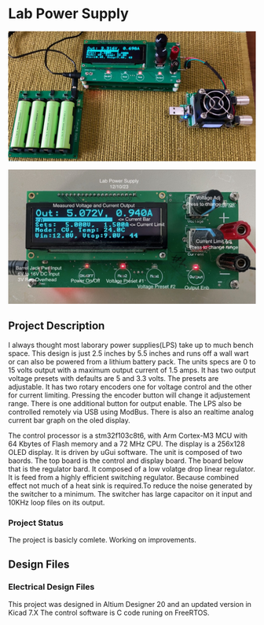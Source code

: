 # Lab Power Supply
![Robot_Front](https://github.com/jerryok826/Lab-Power-Supply/blob/main/Pictures/lps_bat_lps_load.jpeg)

![Robot_Front](https://github.com/jerryok826/Lab-Power-Supply/blob/main/Pictures/lab_power_supply_2.jpeg)

## Project Description
I always thought most laborary power supplies(LPS) take up to much bench space. This design is just 2.5 inches by 5.5 inches and runs off a wall wart or can also be powered from a lithium battery pack. The units specs are 0 to 15 volts output with a maximum output current of 1.5 amps. It has two output voltage presets with defaults are 5 and 3.3 volts. The presets are adjustable. It has two rotary encoders one for voltage control and the other for current limiting. Pressing the encoder button will change it adjustement range. There is one additional button for output enable. The LPS also be controlled remotely via USB using ModBus. There is also an realtime analog current bar graph on the oled display.

The control processor is a stm32f103c8t6, with Arm Cortex-M3 MCU with 64 Kbytes of Flash memory and a 72 MHz CPU. The display is a 256x128 OLED display. It is driven by uGui software. The unit is composed of two baords. The top board is the control and display board. The board below that is the regulator bard. It composed of a low volatge drop linear regulator. It is feed from a highly efficient switching regulator. Because combined effect not much of a heat sink is required.To reduce the noise generated by the switcher to a minimum. The switcher has large capacitor on it input and 10KHz loop files on its output. 

### Project Status
The project is basicly comlete. Working on improvements.

## Design Files
### Electrical Design Files
This project was designed in Altium Designer 20 and an updated version in Kicad 7.X The control software is C code runing on FreeRTOS. 


